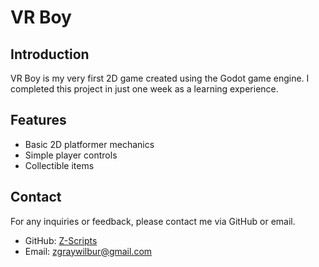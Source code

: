 # VR Boy

## Introduction

VR Boy is my very first 2D game created using the Godot game engine. I completed this project in just one week as a learning experience.

## Features

- Basic 2D platformer mechanics
- Simple player controls
- Collectible items


## Contact

For any inquiries or feedback, please contact me via GitHub or email.

- GitHub: [Z-Scripts](https://github.com/Z-Scripts)
- Email: zgraywilbur@gmail.com
